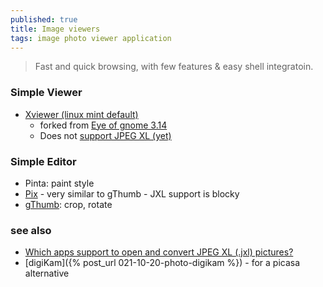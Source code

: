 ```yaml
---
published: true
title: Image viewers
tags: image photo viewer application
---
```

> Fast and quick browsing, with few features & easy shell integratoin.

### Simple Viewer

- [Xviewer (linux mint default)](https://github.com/linuxmint/xviewer)
	- forked from [Eye of gnome 3.14](https://projects-old.gnome.org/eog/)
    - Does not [support JPEG XL (yet)](https://github.com/linuxmint/xviewer/issues/162)
    
### Simple Editor
- Pinta: paint style
- [Pix](https://github.com/linuxmint/pix#pix) - very similar to gThumb - JXL support is blocky
- [gThumb](https://gitlab.gnome.org/GNOME/gthumb/#gthumb): crop, rotate

### see also
- [Which apps support to open and convert JPEG XL (.jxl) pictures?](https://askubuntu.com/questions/1332041/which-apps-support-to-open-and-convert-jpeg-xl-jxl-pictures)
- [digiKam]({% post_url 021-10-20-photo-digikam %}) - for a picasa alternative
